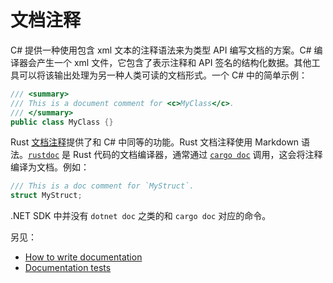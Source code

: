 # 文档注释

C# 提供一种使用包含 xml 文本的注释语法来为类型 API 编写文档的方案。C# 编译器会产生一个 xml 文件，它包含了表示注释和 API 签名的结构化数据。其他工具可以将该输出处理为另一种人类可读的文档形式。一个 C# 中的简单示例：

```csharp
/// <summary>
/// This is a document comment for <c>MyClass</c>.
/// </summary>
public class MyClass {}
```

Rust [文档注释][doc comments]提供了和 C# 中同等的功能。Rust 文档注释使用 Markdown 语法。[`rustdoc`][rustdoc] 是 Rust 代码的文档编译器，通常通过 [`cargo doc`][cargo doc] 调用，这会将注释编译为文档。例如：

```rust
/// This is a doc comment for `MyStruct`.
struct MyStruct;
```

.NET SDK 中并没有 `dotnet doc` 之类的和 `cargo doc` 对应的命令。

另见：

- [How to write documentation]
- [Documentation tests]

[doc comments]: https://doc.rust-lang.org/rust-by-example/meta/doc.html
[rustdoc]: https://doc.rust-lang.org/rustdoc/index.html
[cargo doc]: https://doc.rust-lang.org/cargo/commands/cargo-doc.html
[How to write documentation]: https://doc.rust-lang.org/rustdoc/how-to-write-documentation.html
[documentation tests]: https://doc.rust-lang.org/rustdoc/write-documentation/documentation-tests.html
